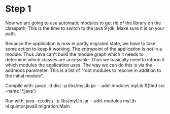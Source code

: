 # Step 1

Now we are going to use automatic modules to get rid of the library on the classpath. This is the time to switch to the java 9 jdk. Make sure it is on your path.

Because the application is now in partly migrated state, we have to take some action to keep it working. The entrypoint of the application is not in a module. Thus Java can't build the module graph which it needs to determine which classes are accessible. Thus we basically need to inform it which modules the application uses. The way we can do this is via the -addmods parameter. This is a list of "root modules to resolve in addition to the initial module".

Compile with: javac -d dist -p libs/myLib.jar --add-modules myLib $(find src -name '*.java')

Run with: java -cp dist/ -p libs/myLib.jar --add-modules myLib nl.quintor.java9.migration.Main
